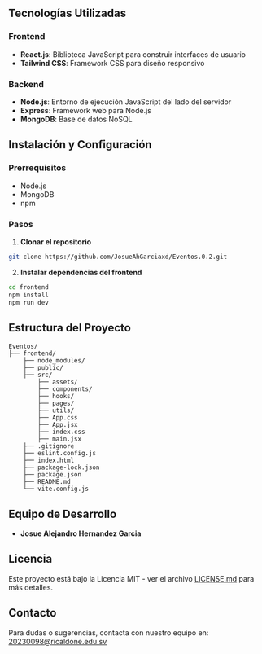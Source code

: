 ## Tecnologías Utilizadas

### Frontend
- **React.js**: Biblioteca JavaScript para construir interfaces de usuario
- **Tailwind CSS**: Framework CSS para diseño responsivo

### Backend
- **Node.js**: Entorno de ejecución JavaScript del lado del servidor
- **Express**: Framework web para Node.js
- **MongoDB**: Base de datos NoSQL

## Instalación y Configuración

### Prerrequisitos
- Node.js
- MongoDB
- npm

### Pasos

1. **Clonar el repositorio**
```bash
git clone https://github.com/JosueAhGarciaxd/Eventos.0.2.git
```

2. **Instalar dependencias del frontend**
```bash
cd frontend
npm install
npm run dev  
```


## Estructura del Proyecto

```
Eventos/
├── frontend/
    ├── node_modules/
    ├── public/
    ├── src/
        ├── assets/
        ├── components/
        ├── hooks/
        ├── pages/
        ├── utils/
        ├── App.css
        ├── App.jsx
        ├── index.css
        ├── main.jsx
    ├── .gitignore
    ├── eslint.config.js
    ├── index.html
    ├── package-lock.json
    ├── package.json
    ├── README.md
    └── vite.config.js
```

## Equipo de Desarrollo

- **Josue Alejandro Hernandez Garcia** 

## Licencia

Este proyecto está bajo la Licencia MIT - ver el archivo [LICENSE.md](LICENSE.md) para más detalles.

## Contacto

Para dudas o sugerencias, contacta con nuestro equipo en: 20230098@ricaldone.edu.sv
